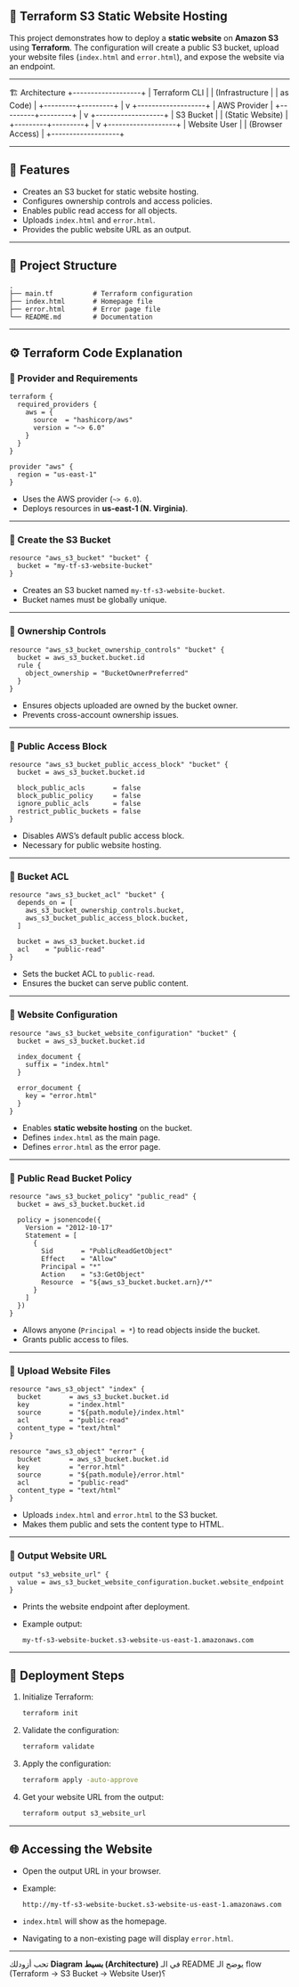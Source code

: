 ## 🚀 Terraform S3 Static Website Hosting

This project demonstrates how to deploy a **static website** on **Amazon S3** using **Terraform**.
The configuration will create a public S3 bucket, upload your website files (`index.html` and `error.html`), and expose the website via an endpoint.

---
🏗️ Architecture
        +-------------------+
        |   Terraform CLI   |
        | (Infrastructure   |
        |   as Code)        |
        +---------+---------+
                  |
                  v
        +-------------------+
        |   AWS Provider    |
        +---------+---------+
                  |
                  v
        +-------------------+
        |   S3 Bucket       |
        |  (Static Website) |
        +---------+---------+
                  |
                  v
        +-------------------+
        |   Website User    |
        | (Browser Access)  |
        +-------------------+

---

## 📌 Features

* Creates an S3 bucket for static website hosting.
* Configures ownership controls and access policies.
* Enables public read access for all objects.
* Uploads `index.html` and `error.html`.
* Provides the public website URL as an output.

---

## 📂 Project Structure

```
.
├── main.tf          # Terraform configuration
├── index.html       # Homepage file
├── error.html       # Error page file
└── README.md        # Documentation
```

---

## ⚙️ Terraform Code Explanation

### 🔹 Provider and Requirements

```hcl
terraform {
  required_providers {
    aws = {
      source  = "hashicorp/aws"
      version = "~> 6.0"
    }
  }
}

provider "aws" {
  region = "us-east-1"
}
```

* Uses the AWS provider (`~> 6.0`).
* Deploys resources in **us-east-1 (N. Virginia)**.

---

### 🔹 Create the S3 Bucket

```hcl
resource "aws_s3_bucket" "bucket" {
  bucket = "my-tf-s3-website-bucket"
}
```

* Creates an S3 bucket named `my-tf-s3-website-bucket`.
* Bucket names must be globally unique.

---

### 🔹 Ownership Controls

```hcl
resource "aws_s3_bucket_ownership_controls" "bucket" {
  bucket = aws_s3_bucket.bucket.id
  rule {
    object_ownership = "BucketOwnerPreferred"
  }
}
```

* Ensures objects uploaded are owned by the bucket owner.
* Prevents cross-account ownership issues.

---

### 🔹 Public Access Block

```hcl
resource "aws_s3_bucket_public_access_block" "bucket" {
  bucket = aws_s3_bucket.bucket.id

  block_public_acls       = false
  block_public_policy     = false
  ignore_public_acls      = false
  restrict_public_buckets = false
}
```

* Disables AWS’s default public access block.
* Necessary for public website hosting.

---

### 🔹 Bucket ACL

```hcl
resource "aws_s3_bucket_acl" "bucket" {
  depends_on = [
    aws_s3_bucket_ownership_controls.bucket,
    aws_s3_bucket_public_access_block.bucket,
  ]

  bucket = aws_s3_bucket.bucket.id
  acl    = "public-read"
}
```

* Sets the bucket ACL to `public-read`.
* Ensures the bucket can serve public content.

---

### 🔹 Website Configuration

```hcl
resource "aws_s3_bucket_website_configuration" "bucket" {
  bucket = aws_s3_bucket.bucket.id

  index_document {
    suffix = "index.html"
  }

  error_document {
    key = "error.html"
  }
}
```

* Enables **static website hosting** on the bucket.
* Defines `index.html` as the main page.
* Defines `error.html` as the error page.

---

### 🔹 Public Read Bucket Policy

```hcl
resource "aws_s3_bucket_policy" "public_read" {
  bucket = aws_s3_bucket.bucket.id

  policy = jsonencode({
    Version = "2012-10-17"
    Statement = [
      {
        Sid       = "PublicReadGetObject"
        Effect    = "Allow"
        Principal = "*"
        Action    = "s3:GetObject"
        Resource  = "${aws_s3_bucket.bucket.arn}/*"
      }
    ]
  })
}
```

* Allows anyone (`Principal = *`) to read objects inside the bucket.
* Grants public access to files.

---

### 🔹 Upload Website Files

```hcl
resource "aws_s3_object" "index" {
  bucket       = aws_s3_bucket.bucket.id
  key          = "index.html"
  source       = "${path.module}/index.html"
  acl          = "public-read"
  content_type = "text/html"
}

resource "aws_s3_object" "error" {
  bucket       = aws_s3_bucket.bucket.id
  key          = "error.html"
  source       = "${path.module}/error.html"
  acl          = "public-read"
  content_type = "text/html"
}
```

* Uploads `index.html` and `error.html` to the S3 bucket.
* Makes them public and sets the content type to HTML.

---

### 🔹 Output Website URL

```hcl
output "s3_website_url" {
  value = aws_s3_bucket_website_configuration.bucket.website_endpoint
}
```

* Prints the website endpoint after deployment.
* Example output:

  ```
  my-tf-s3-website-bucket.s3-website-us-east-1.amazonaws.com
  ```

---

## 🚀 Deployment Steps

1. Initialize Terraform:

   ```sh
   terraform init
   ```
2. Validate the configuration:

   ```sh
   terraform validate
   ```
3. Apply the configuration:

   ```sh
   terraform apply -auto-approve
   ```
4. Get your website URL from the output:

   ```sh
   terraform output s3_website_url
   ```

---

## 🌐 Accessing the Website

* Open the output URL in your browser.
* Example:

  ```
  http://my-tf-s3-website-bucket.s3-website-us-east-1.amazonaws.com
  ```
* `index.html` will show as the homepage.
* Navigating to a non-existing page will display `error.html`.

---

تحب أزودلك **Diagram بسيط (Architecture)** في الـ README يوضح الـ flow (Terraform → S3 Bucket → Website User)؟
